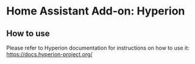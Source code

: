 # Home Assistant Add-on: Hyperion

## How to use

Please refer to Hyperion documentation for instructions on how to use it:
https://docs.hyperion-project.org/
